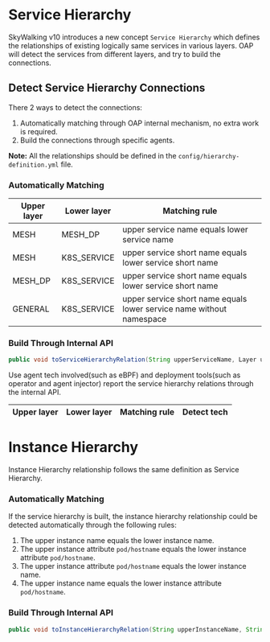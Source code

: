 # Service Hierarchy
SkyWalking v10 introduces a new concept `Service Hierarchy` which defines the relationships of existing logically same services in various layers.
OAP will detect the services from different layers, and try to build the connections.

## Detect Service Hierarchy Connections
There 2 ways to detect the connections:
1. Automatically matching through OAP internal mechanism, no extra work is required.
2. Build the connections through specific agents.

**Note:** All the relationships should be defined in the `config/hierarchy-definition.yml` file.

### Automatically Matching 

| Upper layer | Lower layer  | Matching rule                                                         |
|-------------|--------------|-----------------------------------------------------------------------|
| MESH        | MESH_DP      | upper service name equals lower service name                          |
| MESH        | K8S_SERVICE  | upper service short name equals lower service short name              |
| MESH_DP     | K8S_SERVICE  | upper service short name equals lower service short name              |
| GENERAL     | K8S_SERVICE  | upper service short name equals lower service name without namespace  |

### Build Through Internal API
```java
public void toServiceHierarchyRelation(String upperServiceName, Layer upperServiceLayer, String lowerServiceName, Layer lowerServiceLayer);
```
Use agent tech involved(such as eBPF) and deployment tools(such as operator and agent injector) report 
the service hierarchy relations through the internal API.

| Upper layer | Lower layer  | Matching rule | Detect tech |
|-------------|--------------|---------------|-------------|


# Instance Hierarchy
Instance Hierarchy relationship follows the same definition as Service Hierarchy.

### Automatically Matching
If the service hierarchy is built, the instance hierarchy relationship could be detected automatically through 
the following rules:
1. The upper instance name equals the lower instance name.
2. The upper instance attribute `pod/hostname` equals the lower instance attribute `pod/hostname`.
3. The upper instance attribute `pod/hostname` equals the lower instance name.
4. The upper instance name equals the lower instance attribute `pod/hostname`.

### Build Through Internal API
```java
public void toInstanceHierarchyRelation(String upperInstanceName, String upperServiceName, Layer upperServiceLayer, String lowerInstanceName, String lowerServiceName, Layer lowerServiceLayer);
```
